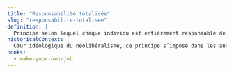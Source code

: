 ```yaml
---
title: "Responsabilité totalisée"
slug: "responsabilite-totalisee"
definition: |
  Principe selon lequel chaque individu est entièrement responsable de sa situation économique, quelle que soit sa position sociale ou les contraintes systémiques.
historicalContext: |
  Cœur idéologique du néolibéralisme, ce principe s’impose dans les années 1980 comme justification au retrait de l’État et à la privatisation des risques sociaux.
books:
  - make-your-own-job
---
```

